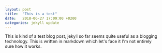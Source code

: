 ```yaml
---
layout: post
title:  "This is a test"
date:   2018-06-27 17:09:00 +0200
categories: jekyll update
---
```

This is kind of a test blog post, jekyll so far seems quite useful as a blogging
technology. This is written in markdown which let's face it I'm not entirely sure how it works.
